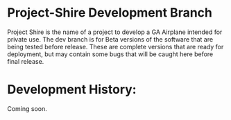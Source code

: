 # Project-Shire Development Branch

Project Shire is the name of a project to develop a GA Airplane intended for private use. The dev branch is for Beta versions of the software that are being tested before release. These are complete versions that are ready for deployment, but may contain some bugs that will be caught here before final release.

# Development History:

Coming soon.
